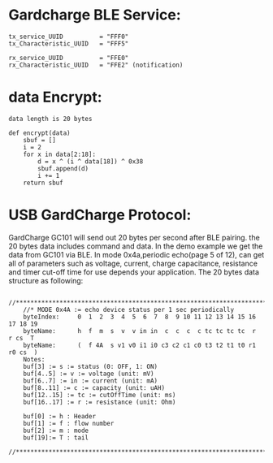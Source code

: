 # Gardcharge BLE Service:

    tx_service_UUID          = "FFF0"
    tx_Characteristic_UUID   = "FFF5"

    rx_service_UUID          = "FFE0"
    rx_Characteristic_UUID   = "FFE2" (notification)
    
# data Encrypt:
    data length is 20 bytes
    
    def encrypt(data)
        sbuf = []
        i = 2
        for x in data[2:18]:
            d = x ^ (i ^ data[18]) ^ 0x38 
            sbuf.append(d)
            i += 1
        return sbuf
        
# USB GardCharge Protocol:

GardCharge GC101 will send out 20 bytes per second after BLE pairing. the 20 bytes data includes command and data.
In the demo example we get the data from GC101 via BLE. In mode 0x4a,periodic echo(page 5 of 12), can get all 
of parameters such as voltage, current, charge capacitance, resistance and timer cut-off time for use depends your application. The 20 bytes data structure as following:

        //*************************************************************************************
        //* MODE 0x4A := echo device status per 1 sec periodically
        byteIndex:     0  1  2  3  4  5  6  7  8  9 10 11 12 13 14 15 16 17 18 19
        byteName:      h  f  m  s  v  v in in  c  c  c  c tc tc tc tc  r  r cs  T
        byteName:      (  f 4A  s v1 v0 i1 i0 c3 c2 c1 c0 t3 t2 t1 t0 r1 r0 cs  )
        Notes:
        buf[3] := s := status (0: OFF, 1: ON)
        buf[4..5] := v := voltage (unit: mV)
        buf[6..7] := in := current (unit: mA)
        buf[8..11] := c := capacity (unit: uAH) 
        buf[12..15] := tc := cutOffTime (unit: ms) 
        buf[16..17] := r := resistance (unit: Ohm)
        
        buf[0] := h : Header
        buf[1] := f : flow number
        buf[2] := m : mode
        buf[19]:= T : tail
        //*************************************************************************************
    
    
    

